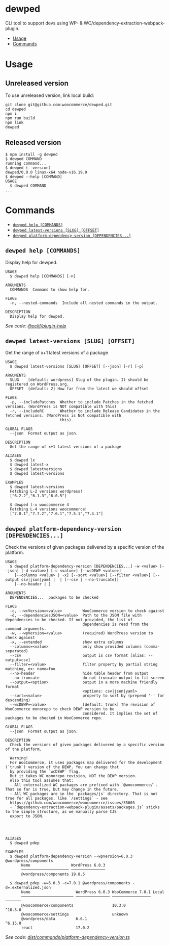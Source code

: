 dewped
=================

CLI tool to support devs using WP- & WC/dependency-extraction-webpack-plugin.

<!-- toc -->
* [Usage](#usage)
* [Commands](#commands)
<!-- tocstop -->
# Usage

## Unreleased version
To use unreleased version, link local build:
```sh-session
git clone git@github.com:woocommerce/dewped.git
cd dewped
npm i
npm run build
npm link
dewped
```

## Released version

<!-- usage -->
```sh-session
$ npm install -g dewped
$ dewped COMMAND
running command...
$ dewped (--version)
dewped/0.0.0 linux-x64 node-v16.19.0
$ dewped --help [COMMAND]
USAGE
  $ dewped COMMAND
...
```
<!-- usagestop -->
# Commands
<!-- commands -->
* [`dewped help [COMMANDS]`](#dewped-help-commands)
* [`dewped latest-versions [SLUG] [OFFSET]`](#dewped-latest-versions-slug-offset)
* [`dewped platform-dependency-version [DEPENDENCIES...]`](#dewped-platform-dependency-version-dependencies)

## `dewped help [COMMANDS]`

Display help for dewped.

```
USAGE
  $ dewped help [COMMANDS] [-n]

ARGUMENTS
  COMMANDS  Command to show help for.

FLAGS
  -n, --nested-commands  Include all nested commands in the output.

DESCRIPTION
  Display help for dewped.
```

_See code: [@oclif/plugin-help](https://github.com/oclif/plugin-help/blob/v5.2.11/src/commands/help.ts)_

## `dewped latest-versions [SLUG] [OFFSET]`

Get the range of x+1 latest versions of a package

```
USAGE
  $ dewped latest-versions [SLUG] [OFFSET] [--json] [-r] [-p]

ARGUMENTS
  SLUG    [default: wordpress] Slug of the plugin. It should be registered on WordPress.org.
  OFFSET  [default: 2] How far from the latest we should offset

FLAGS
  -p, --includePatches  Whether to include Patches in the fetched versions. (WordPress is NOT compatible with this)
  -r, --includeRC       Whether to include Release Candidates in the fetched versions. (WordPress is Not compatible with
                        this)

GLOBAL FLAGS
  --json  Format output as json.

DESCRIPTION
  Get the range of x+1 latest versions of a package

ALIASES
  $ dewped lx
  $ dewped latest-x
  $ dewped latestversions
  $ dewped latest-versions

EXAMPLES
  $ dewped latest-versions
  Fetching L-2 versions wordpress!
  ["6.2.2","6.1.3","6.0.5"]

  $ dewped l-x woocommerce 4
  Fetching L-4 versions woocommerce!
  ["7.8.1","7.7.2","7.6.1","7.5.1","7.4.1"]
```

## `dewped platform-dependency-version [DEPENDENCIES...]`

Check the versions of given packages delivered by a specific version of the platform.

```
USAGE
  $ dewped platform-dependency-version [DEPENDENCIES...] -w <value> [--json] [-d <value>] [-c <value>] [--wcDEWP <value>]
    [--columns <value> | -x] [--sort <value>] [--filter <value>] [--output csv|json|yaml |  | [--csv | --no-truncate]]
    [--no-header | ]

ARGUMENTS
  DEPENDENCIES...  packages to be checked

FLAGS
  -c, --wcVersion=<value>         WooCommerce version to check against
  -d, --dependenciesJSON=<value>  Path to the JSON file with dependencies to be checked. If not provided, the list of
                                  dependencies is read from the command arguments.
  -w, --wpVersion=<value>         (required) WordPress version to check against
  -x, --extended                  show extra columns
  --columns=<value>               only show provided columns (comma-separated)
  --csv                           output is csv format [alias: --output=csv]
  --filter=<value>                filter property by partial string matching, ex: name=foo
  --no-header                     hide table header from output
  --no-truncate                   do not truncate output to fit screen
  --output=<option>               output in a more machine friendly format
                                  <options: csv|json|yaml>
  --sort=<value>                  property to sort by (prepend '-' for descending)
  --wcDEWP=<value>                [default: trunk] The revision of WooCommerce monorepo to check DEWP version to be
                                  considered. It implies the set of packages to be checked in WooCommerce repo.

GLOBAL FLAGS
  --json  Format output as json.

DESCRIPTION
  Check the versions of given packages delivered by a specific version of the platform.

  Warning!
  For WooCommerce, it uses packages map delivered for the development (`trunk`) version of the DEWP. You can change that
  by providing the `wcDEWP` flag.
  But it takes WC monorepo revision, NOT the DEWP version.
  Also this tool assumes that:
  - All externalized WC packages are prefixed with `@woocommerce/`. That so far is true, but may change in the future.
  - All WC packages are in the `packages/js` directory. That is not true for all packages, like `/settings` - see
  https://github.com/woocommerce/woocommerce/issues/35603
  - `dependency-extraction-webpack-plugin/assets/packages.js` sticks to the simple structure, as we manually parse CJS
  export to JSON.




ALIASES
  $ dewped pdep

EXAMPLES
  $ dewped platform-dependency-version --wpVersion=6.0.3 @wordpress/components
       Name                  WordPress 6.0.3
       ───────────────────── ───────────────
       @wordpress/components 19.8.5                             

  $ dewped pdep -w=6.0.3 -c=7.0.1 @wordpress/components -d=.externalized.json
       Name                    WordPress 6.0.3 WooCommerce 7.0.1 Local
       ─────────────────────── ─────────────── ───────────────── ───────
       @woocommerce/components                 10.3.0            ^10.3.0
       @woocommerce/settings                   unknown
       @wordpress/data         6.6.1                             ^6.15.0
       react                   17.0.2
```

_See code: [dist/commands/platform-dependency-version.ts](https://github.com/tomalec/dewped/blob/v0.0.0/dist/commands/platform-dependency-version.ts)_
<!-- commandsstop -->
